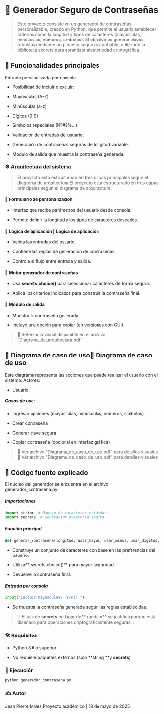 #  🔐 Generador Seguro de Contraseñas
> Este proyecto consiste en un generador de contraseñas personalizable, creado en Python, que permite al usuario establecer criterios como la longitud y tipos de caracteres (mayúsculas, minúsculas, números, símbolos). El objetivo es generar claves robustas mediante un proceso seguro y confiable, utilizando la biblioteca secrets para garantizar aleatoriedad criptográfica.

## 📌 Funcionalidades principales
Entrada personalizada por consola.

- Posibilidad de incluir o excluir:

 - Mayúsculas (A-Z)

 - Minúsculas (a-z)

 - Dígitos (0-9)

 - Símbolos especiales (!@#$%...)

- Validación de entradas del usuario.

- Generación de contraseñas seguras de longitud variable.

- Módulo de salida que muestra la contraseña generada.


### ⚙️ Arquitectura del sistema
> El proyecto está estructurado en tres capas principales según el diagrama de arquitectura:El proyecto está estructurado en tres capas principales según el diagrama de arquitectura:

#### 📄 Formulario de personalización

- Interfaz que recibe parámetros del usuario desde consola.

- Permite definir la longitud y los tipos de caracteres deseados.

#### 🧠 Lógica de aplicación🧠 Lógica de aplicación

- Valida las entradas del usuario.

- Contiene las reglas de generación de contraseñas.

- Controla el flujo entre entrada y salida.

#### 🧰 Motor generador de contraseñas

- Usa **secrets.choice()** para seleccionar caracteres de forma segura.

- Aplica los criterios indicados para construir la contraseña final.

#### 🧾 Módulo de salida

- Muestra la contraseña generada.

- Incluye una opción para copiar (en versiones con GUI).

>📌 Referencia visual disponible en el archivo “Diagrama_de_arquitectura.pdf”

## 🧩 Diagrama de caso de uso🧩 Diagrama de caso de uso
Este diagrama representa las acciones que puede realizar el usuario con el sistema:
Actores:

- Usuario

##### Casos de uso:

- Ingresar opciones (mayúsculas, minúsculas, números, símbolos)

- Crear contraseña

- Generar clave segura

- Copiar contraseña (opcional en interfaz gráfica)

>📝 Ver archivo “Diagrama_de_caso_de_uso.pdf” para detalles visuales📝 Ver archivo “Diagrama_de_caso_de_uso.pdf” para detalles visuales

## 🧪 Código fuente explicado
El núcleo del generador se encuentra en el archivo generador_contrasena.py:
##### Importaciones
```python
import string  # Manejo de caracteres estándar
import secrets  # Generación aleatoria segura
```
##### Función principal
```python
def generar_contrasena(longitud, usar_mayus, usar_minus, usar_digitos, usar_simbolos)
```
- Construye un conjunto de caracteres con base en las preferencias del usuario.

- Utiliza** secrets.choice()** para mayor seguridad.

- Devuelve la contraseña final.
##### Entrada por consola
```python
input("Incluir mayúsculas? (s/n): ")
```
- Se muestra la contraseña generada según las reglas establecidas.

> 💡 El uso de **secrets** en lugar de** random** se justifica porque está diseñado para operaciones criptográficamente seguras
..

### 🛠 Requisitos
- Python 3.6 o superior

- No requiere paquetes externos (solo **string **y **secrets**)

### 🚀 Ejecución
```bash
python generador_contrasena.py
```
### ✍ Autor
Jean Pierre Males
Proyecto académico | 18 de mayo de 2025
